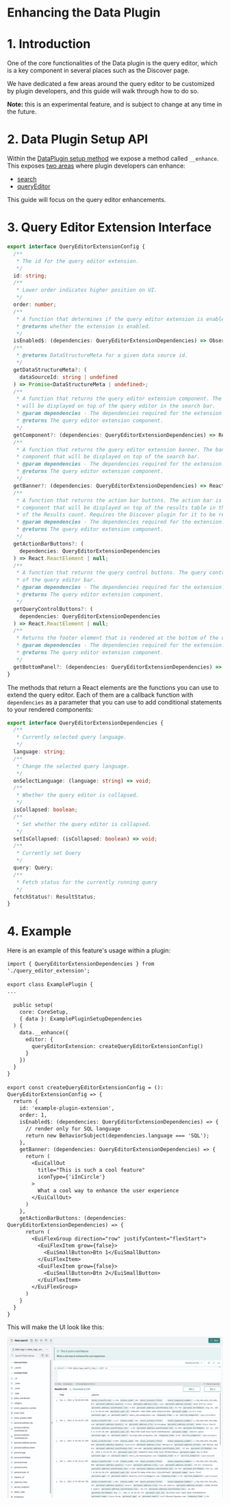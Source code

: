 # Enhancing the Data Plugin

# 1. Introduction

One of the core functionalities of the Data plugin is the query editor, which is a key component in several places such as the Discover page.

We have dedicated a few areas around the query editor to be customized by plugin developers, and this guide will walk through how to do so.

**Note:** this is an experimental feature, and is subject to change at any time in the future.

# 2. Data Plugin Setup API

Within the [DataPlugin setup method](https://github.com/opensearch-project/OpenSearch-Dashboards/blob/main/src/plugins/data/public/types.ts) we expose a method called `__enhance`. This exposes [two areas](https://github.com/opensearch-project/OpenSearch-Dashboards/blob/main/src/plugins/data/public/types.ts#L45) where plugin developers can enhance:

- [search](https://github.com/opensearch-project/OpenSearch-Dashboards/blob/main/src/plugins/data/public/search/types.ts#L42-L44)
- [queryEditor](https://github.com/opensearch-project/OpenSearch-Dashboards/blob/main/src/plugins/data/public/ui/query_editor/query_editor_extensions/query_editor_extension.tsx#L55-L114)

This guide will focus on the query editor enhancements.

# 3. Query Editor Extension Interface

```ts
export interface QueryEditorExtensionConfig {
  /**
   * The id for the query editor extension.
   */
  id: string;
  /**
   * Lower order indicates higher position on UI.
   */
  order: number;
  /**
   * A function that determines if the query editor extension is enabled and should be rendered on UI.
   * @returns whether the extension is enabled.
   */
  isEnabled$: (dependencies: QueryEditorExtensionDependencies) => Observable<boolean>;
  /**
   * @returns DataStructureMeta for a given data source id.
   */
  getDataStructureMeta?: (
    dataSourceId: string | undefined
  ) => Promise<DataStructureMeta | undefined>;
  /**
   * A function that returns the query editor extension component. The component
   * will be displayed on top of the query editor in the search bar.
   * @param dependencies - The dependencies required for the extension.
   * @returns The query editor extension component.
   */
  getComponent?: (dependencies: QueryEditorExtensionDependencies) => React.ReactElement | null;
  /**
   * A function that returns the query editor extension banner. The banner is a
   * component that will be displayed on top of the search bar.
   * @param dependencies - The dependencies required for the extension.
   * @returns The query editor extension component.
   */
  getBanner?: (dependencies: QueryEditorExtensionDependencies) => React.ReactElement | null;
  /**
   * A function that returns the action bar buttons. The action bar is a
   * component that will be displayed on top of the results table in the discover page, to the right
   * of the Results count. Requires the Discover plugin for it to be rendered
   * @param dependencies - The dependencies required for the extension.
   * @returns The query editor extension component.
   */
  getActionBarButtons?: (
    dependencies: QueryEditorExtensionDependencies
  ) => React.ReactElement | null;
  /**
   * A function that returns the query control buttons. The query controls is the section to the right
   * of the query editor bar.
   * @param dependencies - The dependencies required for the extension.
   * @returns The query editor extension component.
   */
  getQueryControlButtons?: (
    dependencies: QueryEditorExtensionDependencies
  ) => React.ReactElement | null;
  /**
   * Returns the footer element that is rendered at the bottom of the query editor.
   * @param dependencies - The dependencies required for the extension.
   * @returns The query editor extension component.
   */
  getBottomPanel?: (dependencies: QueryEditorExtensionDependencies) => React.ReactElement | null;
}
```

The methods that return a React elements are the functions you can use to extend the query editor. Each of them are a callback function with `dependencies` as a parameter that you can use to add conditional statements to your rendered components:

```ts
export interface QueryEditorExtensionDependencies {
  /**
   * Currently selected query language.
   */
  language: string;
  /**
   * Change the selected query language.
   */
  onSelectLanguage: (language: string) => void;
  /**
   * Whether the query editor is collapsed.
   */
  isCollapsed: boolean;
  /**
   * Set whether the query editor is collapsed.
   */
  setIsCollapsed: (isCollapsed: boolean) => void;
  /**
   * Currently set Query
   */
  query: Query;
  /**
   * Fetch status for the currently running query
   */
  fetchStatus?: ResultStatus;
}
```

# 4. Example

Here is an example of this feature's usage within a plugin:

```tsx
import { QueryEditorExtensionDependencies } from './query_editor_extension';

export class ExamplePlugin {
...

  public setup(
    core: CoreSetup,
    { data }: ExamplePluginSetupDependencies
  ) {
    data.__enhance({
      editor: {
        queryEditorExtension: createQueryEditorExtensionConfig()
      }
    })
  }
}

export const createQueryEditorExtensionConfig = (): QueryEditorExtensionConfig => {
  return {
    id: 'example-plugin-extension',
    order: 1,
    isEnabled$: (dependencies: QueryEditorExtensionDependencies) => {
      // render only for SQL language
      return new BehaviorSubject(dependencies.language === 'SQL');
    },
    getBanner: (dependencies: QueryEditorExtensionDependencies) => {
      return (
        <EuiCallOut
          title="This is such a cool feature"
          iconType={'iInCircle'}
        >
          What a cool way to enhance the user experience
        </EuiCallOut>
      )
    },
    getActionBarButtons: (dependencies: QueryEditorExtensionDependencies) => {
      return (
        <EuiFlexGroup direction="row" justifyContent="flexStart">
          <EuiFlexItem grow={false}>
            <EuiSmallButton>Btn 1</EuiSmallButton>
          </EuiFlexItem>
          <EuiFlexItem grow={false}>
            <EuiSmallButton>Btn 2</EuiSmallButton>
          </EuiFlexItem>
        </EuiFlexGroup>
      )
    }
  }
}
```

This will make the UI look like this:

![Alt text](./resources/query_editor_enhancements.png)
